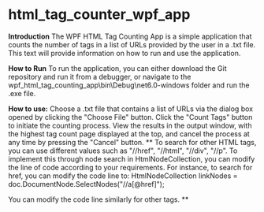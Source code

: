# html_tag_counter_wpf_app

**Introduction**
The WPF HTML Tag Counting App is a simple application that counts the number of tags in a list of URLs provided by the user in a .txt file. This text will provide information on how to run and use the application.

**How to Run**
To run the application, you can either download the Git repository and run it from a debugger, or navigate to the wpf_html_tag_counting_app\bin\Debug\net6.0-windows folder and run the .exe file.

**How to use:**
Choose a .txt file that contains a list of URLs via the dialog box opened by clicking the "Choose File" button.
Click the "Count Tags" button to initiate the counting process.
View the results in the output window, with the highest tag count page displayed at the top, and cancel the process at any time by pressing the "Cancel" button.
**
To search for other HTML tags, you can use different values such as "//href", "//html", "//div", "//p". To implement this through node search in HtmlNodeCollection, you can modify the line of code according to your requirements. For instance, to search for href, you can modify the code line to:
HtmlNodeCollection linkNodes = doc.DocumentNode.SelectNodes("//a[@href]");

You can modify the code line similarly for other tags.
**
